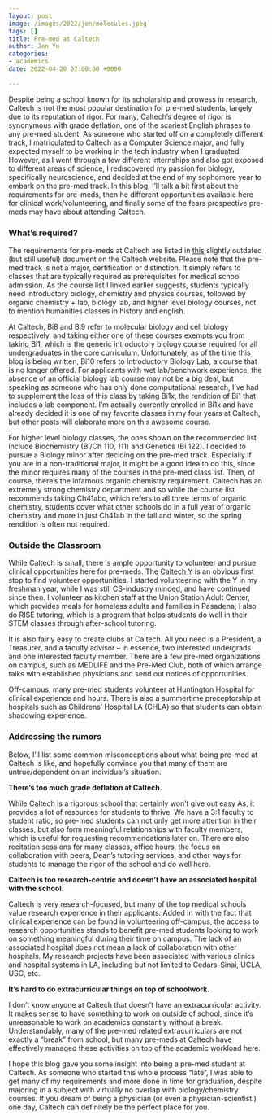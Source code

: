 ```yaml
---
layout: post
image: /images/2022/jen/molecules.jpeg
tags: []
title: Pre-med at Caltech
author: Jen Yu
categories:
- academics
date: 2022-04-20 07:00:00 +0000

---
```

Despite being a school known for its scholarship and prowess in research, Caltech is not the most popular destination for pre-med students, largely due to its reputation of rigor. For many, Caltech’s degree of rigor is synonymous with grade deflation, one of the scariest English phrases to any pre-med student. As someone who started off on a completely different track, I matriculated to Caltech as a Computer Science major, and fully expected myself to be working in the tech industry when I graduated. However, as I went through a few different internships and also got exposed to different areas of science, I rediscovered my passion for biology, specifically neuroscience, and decided at the end of my sophomore year to embark on the pre-med track. In this blog, I’ll talk a bit first about the requirements for pre-meds, then he different opportunities available here for clinical work/volunteering, and finally some of the fears prospective pre-meds may have about attending Caltech.

### What’s required?

The requirements for pre-meds at Caltech are listed in [this](https://career.caltech.edu/documents/4981/Med_school_academic_requirements.pdf) slightly outdated (but still useful) document on the Caltech website. Please note that the pre-med track is not a major, certification or distinction. It simply refers to classes that are typically required as prerequisites for medical school admission. As the course list I linked earlier suggests, students typically need introductory biology, chemistry and physics courses, followed by organic chemistry + lab, biology lab, and higher level biology courses, not to mention humanities classes in history and english.

At Caltech, Bi8 and Bi9 refer to molecular biology and cell biology respectively, and taking either one of these courses exempts you from taking Bi1, which is the generic introductory biology course required for all undergraduates in the core curriculum. Unfortunately, as of the time this blog is being written, Bi10 refers to Introductory Biology Lab, a course that is no longer offered. For applicants with wet lab/benchwork experience, the absence of an official biology lab course may not be a big deal, but speaking as someone who has only done computational research, I’ve had to supplement the loss of this class by taking Bi1x, the rendition of Bi1 that includes a lab component. I’m actually currently enrolled in Bi1x and have already decided it is one of my favorite classes in my four years at Caltech, but other posts will elaborate more on this awesome course.

For higher level biology classes, the ones shown on the recommended list include Biochemistry (Bi/Ch 110, 111) and Genetics (Bi 122). I decided to pursue a Biology minor after deciding on the pre-med track. Especially if you are in a non-traditional major, it might be a good idea to do this, since the minor requires many of the courses in the pre-med class list. Then, of course, there’s the infamous organic chemistry requirement. Caltech has an extremely strong chemistry department and so while the course list recommends taking Ch41abc, which refers to all three terms of organic chemistry, students cover what other schools do in a full year of organic chemistry and more in just Ch41ab in the fall and winter, so the spring rendition is often not required.

### Outside the Classroom

While Caltech is small, there is ample opportunity to volunteer and pursue clinical opportunities here for pre-meds. The [Caltech Y](https://www.caltechy.org/) is an obvious first stop to find volunteer opportunities. I started volunteering with the Y in my freshman year, while I was still CS-industry minded, and have continued since then. I volunteer as kitchen staff at the Union Station Adult Center, which provides meals for homeless adults and families in Pasadena; I also do RISE tutoring, which is a program that helps students do well in their STEM classes through after-school tutoring.

It is also fairly easy to create clubs at Caltech. All you need is a President, a Treasurer, and a faculty advisor – in essence, two interested undergrads and one interested faculty member. There are a few pre-med organizations on campus, such as MEDLIFE and the Pre-Med Club, both of which arrange talks with established physicians and send out notices of opportunities.

Off-campus, many pre-med students volunteer at Huntington Hospital for clinical experience and hours. There is also a summertime preceptorship at hospitals such as Childrens’ Hospital LA (CHLA) so that students can obtain shadowing experience.

### Addressing the rumors

Below, I’ll list some common misconceptions about what being pre-med at Caltech is like, and hopefully convince you that many of them are untrue/dependent on an individual’s situation.

**There’s too much grade deflation at Caltech.**

While Caltech is a rigorous school that certainly won’t give out easy As, it provides a lot of resources for students to thrive. We have a 3:1 faculty to student ratio, so pre-med students can not only get more attention in their classes, but also form meaningful relationships with faculty members, which is useful for requesting recommendations later on. There are also recitation sessions for many classes, office hours, the focus on collaboration with peers, Dean’s tutoring services, and other ways for students to manage the rigor of the school and do well here.

**Caltech is too research-centric and doesn’t have an associated hospital with the school.**

Caltech is very research-focused, but many of the top medical schools value research experience in their applicants. Added in with the fact that clinical experience can be found in volunteering off-campus, the access to research opportunities stands to benefit pre-med students looking to work on something meaningful during their time on campus. The lack of an associated hospital does not mean a lack of collaboration with other hospitals. My research projects have been associated with various clinics and hospital systems in LA, including but not limited to Cedars-Sinai, UCLA, USC, etc.

**It’s hard to do extracurricular things on top of schoolwork.**

I don’t know anyone at Caltech that doesn’t have an extracurricular activity. It makes sense to have something to work on outside of school, since it’s unreasonable to work on academics constantly without a break. Understandably, many of the pre-med related extracurriculars are not exactly a “break” from school, but many pre-meds at Caltech have effectively managed these activities on top of the academic workload here.

I hope this blog gave you some insight into being a pre-med student at Caltech. As someone who started this whole process “late”, I was able to get many of my requirements and more done in time for graduation, despite majoring in a subject with virtually no overlap with biology/chemistry courses. If you dream of being a physician (or even a physician-scientist!) one day, Caltech can definitely be the perfect place for you.